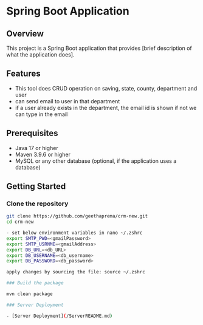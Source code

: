 # Spring Boot Application

## Overview

This project is a Spring Boot application that provides [brief description of what the application does].

## Features

- This tool does CRUD operation on saving, state, county, department and user
- can send email to user in that department
- if a user already exists in the department, the email id is shown if not we can type in the email 

## Prerequisites

- Java 17 or higher
- Maven 3.9.6 or higher
- MySQL or any other database (optional, if the application uses a database)

## Getting Started

### Clone the repository

```bash
git clone https://github.com/geethaprema/crm-new.git
cd crm-new

- set below environment variables in nano ~/.zshrc
export SMTP_PWD=<gmailPassword>
export SMTP_USRNME=<gmailAddress>
export DB_URL=<db_URL>
export DB_USERNAME=<db_username>
export DB_PASSWORD=<db_password>

apply changes by sourcing the file: source ~/.zshrc 

### Build the package

mvn clean package

### Server Deployment

- [Server Deployment](/ServerREADME.md)
